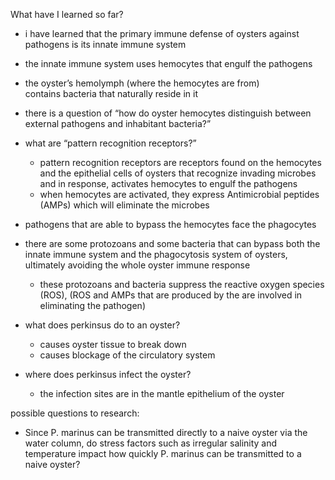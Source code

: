 

What have I learned so far?

- i have learned that the primary immune defense of oysters against pathogens is its innate immune system 
- the innate immune system uses hemocytes that engulf the pathogens 
- the oyster’s hemolymph (where the hemocytes are from) contains bacteria that naturally reside in it
- there is a question of “how do oyster hemocytes distinguish between external pathogens and inhabitant bacteria?”
- what are “pattern recognition receptors?”
	- pattern recognition receptors are receptors found on the hemocytes and the epithelial cells of oysters that recognize invading microbes and in response, activates hemocytes to engulf the pathogens 
	- when hemocytes are activated, they express Antimicrobial peptides (AMPs) which will eliminate the microbes 

- pathogens that are able to bypass the hemocytes face the phagocytes
- there are some protozoans and some bacteria that can bypass both the innate immune system and the phagocytosis system of oysters, ultimately avoiding the whole oyster immune response
	- these protozoans and bacteria suppress the reactive oxygen species (ROS), (ROS and AMPs that are produced by the are involved in eliminating the pathogen)

- what does perkinsus do to an oyster?
	- causes oyster tissue to break down
	- causes blockage of the circulatory system 
- where does perkinsus infect the oyster?
	- the infection sites are in the mantle epithelium of the oyster

  

possible questions to research:
- Since P. marinus can be transmitted directly to a naive oyster via the water column, do stress factors such as irregular salinity and temperature impact how quickly P. marinus can be transmitted to a naive oyster?
